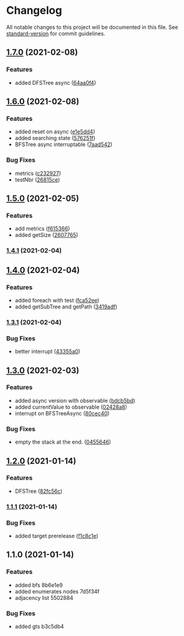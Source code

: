 # Changelog

All notable changes to this project will be documented in this file. See [standard-version](https://github.com/conventional-changelog/standard-version) for commit guidelines.

## [1.7.0](https://github.com/jlguenego/tree/compare/v1.6.0...v1.7.0) (2021-02-08)


### Features

* added DFSTree async ([64aa0f4](https://github.com/jlguenego/tree/commit/64aa0f400e982ebc79238aa5ea0964f52dd8d002))

## [1.6.0](https://github.com/jlguenego/tree/compare/v1.5.0...v1.6.0) (2021-02-08)


### Features

* added reset on async ([e1e5dd4](https://github.com/jlguenego/tree/commit/e1e5dd4ef3f48e898224ebf814a48969d45c76e6))
* added searching state ([576251f](https://github.com/jlguenego/tree/commit/576251f0df92278b551c020d7370ed1ee9a1d4b2))
* BFSTree async interruptable ([7aad542](https://github.com/jlguenego/tree/commit/7aad5420401f7a3bb48942fda7ba42e05b011e64))


### Bug Fixes

* metrics ([c232927](https://github.com/jlguenego/tree/commit/c232927699febd1b9d9c06362d30e79a187e21fe))
* testNbr ([26815ce](https://github.com/jlguenego/tree/commit/26815ceed35d81f6a12f3e9d207e7549475a5545))

## [1.5.0](https://github.com/jlguenego/tree/compare/v1.4.1...v1.5.0) (2021-02-05)


### Features

* add metrics ([f615366](https://github.com/jlguenego/tree/commit/f615366a783b05368ccb66ab45084fa35f6f00c5))
* added getSize ([2607765](https://github.com/jlguenego/tree/commit/26077651f2258c4f2d0ac591113567e78ee1e1fc))

### [1.4.1](https://github.com/jlguenego/tree/compare/v1.4.0...v1.4.1) (2021-02-04)

## [1.4.0](https://github.com/jlguenego/tree/compare/v1.3.1...v1.4.0) (2021-02-04)


### Features

* added foreach with test ([fca52ee](https://github.com/jlguenego/tree/commit/fca52ee3d4f3ffe58a916a793b4e22f66fad93b6))
* added getSubTree and getPath ([3419adf](https://github.com/jlguenego/tree/commit/3419adffce5a34aeebbd324283a118675cb16c26))

### [1.3.1](https://github.com/jlguenego/tree/compare/v1.3.0...v1.3.1) (2021-02-04)


### Bug Fixes

* better interrupt ([43355a0](https://github.com/jlguenego/tree/commit/43355a01c031373e2222308724cf52c93b226562))

## [1.3.0](https://github.com/jlguenego/tree/compare/v1.2.0...v1.3.0) (2021-02-03)


### Features

* added async version with observable ([bdcb5bd](https://github.com/jlguenego/tree/commit/bdcb5bd4528281a4d7b234483545b200a4b69831))
* added currentValue to observable ([02428a8](https://github.com/jlguenego/tree/commit/02428a8073ae5eebf517c744962b6883761d23b3))
* interrupt on BFSTreeAsync ([80cec40](https://github.com/jlguenego/tree/commit/80cec407f4f91c4ff34a5f3553298b074519f047))


### Bug Fixes

* empty the stack at the end. ([0455646](https://github.com/jlguenego/tree/commit/04556465ddd638c01844cf8077ae5f24973c8613))

## [1.2.0](https://github.com/jlguenego/tree/compare/v1.1.1...v1.2.0) (2021-01-14)


### Features

* DFSTree ([82fc56c](https://github.com/jlguenego/tree/commit/82fc56c4407570b02fb3fcc42e892c5abfce7f06))

### [1.1.1](https://github.com/jlguenego/tree/compare/v1.1.0...v1.1.1) (2021-01-14)


### Bug Fixes

* added target prerelease ([f1c8c1e](https://github.com/jlguenego/tree/commit/f1c8c1e8a31bb5e89e33ef577a0e4f88c779ffad))

## 1.1.0 (2021-01-14)


### Features

* added bfs 8b6e1e9
* added enumerates nodes 7d5f34f
* adjacency list 5502884


### Bug Fixes

* added gts b3c5db4
